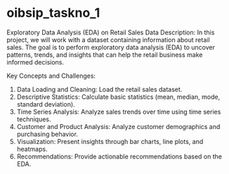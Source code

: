 # oibsip_taskno_1
Exploratory Data Analysis (EDA) on Retail Sales Data
Description:
In this project, we will work with a dataset containing information about retail sales. The goal is
to perform exploratory data analysis (EDA) to uncover patterns, trends, and insights that can
help the retail business make informed decisions.

Key Concepts and Challenges:
1. Data Loading and Cleaning: Load the retail sales dataset.
2. Descriptive Statistics: Calculate basic statistics (mean, median, mode, standard deviation).
3. Time Series Analysis: Analyze sales trends over time using time series techniques.
4. Customer and Product Analysis: Analyze customer demographics and purchasing behavior.
5. Visualization: Present insights through bar charts, line plots, and heatmaps.
6. Recommendations: Provide actionable recommendations based on the EDA.

